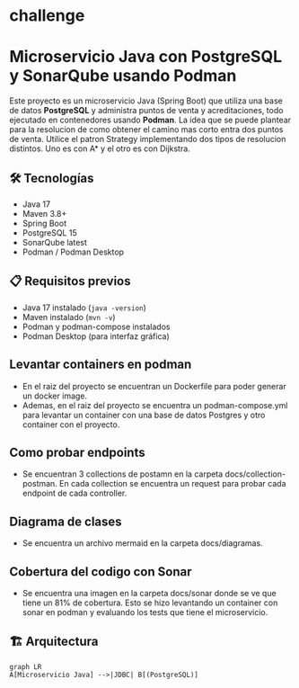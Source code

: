 # challenge

# Microservicio Java con PostgreSQL y SonarQube usando Podman

Este proyecto es un microservicio Java (Spring Boot) que utiliza una base de datos **PostgreSQL** y administra puntos de venta y acreditaciones, todo ejecutado en contenedores usando **Podman**.
La idea que se puede plantear para la resolucion de como obtener el camino mas corto entra dos puntos de venta. Utilice el patron Strategy implementando dos tipos de resolucion distintos. Uno es con A* y el otro es con Dijkstra. 

## 🛠️ Tecnologías
- Java 17
- Maven 3.8+
- Spring Boot
- PostgreSQL 15
- SonarQube latest
- Podman / Podman Desktop

## 📋 Requisitos previos
- Java 17 instalado (`java -version`)
- Maven instalado (`mvn -v`)
- Podman y podman-compose instalados
- Podman Desktop (para interfaz gráfica)

## Levantar containers en podman
- En el raiz del proyecto se encuentran un Dockerfile para poder generar un docker image.
- Ademas, en el raiz del proyecto se encuentra un podman-compose.yml para levantar un container con una base de datos Postgres y otro container con el proyecto.

## Como probar endpoints
- Se encuentran 3 collections de postamn en la carpeta docs/collection-postman. En cada collection se encuentra un request para probar cada endpoint de cada controller.

## Diagrama de clases
- Se encuentra un archivo mermaid en la carpeta docs/diagramas.

## Cobertura del codigo con Sonar
- Se encuentra una imagen en la carpeta docs/sonar donde se ve que tiene un 81% de cobertura.
Esto se hizo levantando un container con sonar en podman y evaluando los tests que tiene el microservicio.

## 🏗️ Arquitectura
```mermaid
graph LR
A[Microservicio Java] -->|JDBC| B[(PostgreSQL)]

